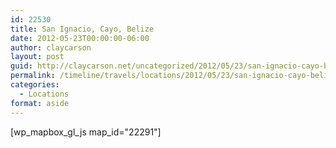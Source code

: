```yaml
---
id: 22530
title: San Ignacio, Cayo, Belize
date: 2012-05-23T00:00:00-06:00
author: claycarson
layout: post
guid: http://claycarson.net/uncategorized/2012/05/23/san-ignacio-cayo-belize/
permalink: /timeline/travels/locations/2012/05/23/san-ignacio-cayo-belize/
categories:
  - Locations
format: aside
---
```

<div class="media-details"></div>

[wp_mapbox_gl_js map_id="22291"]